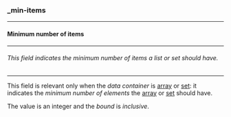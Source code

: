 ### _min-items

------

#### Minimum number of items

------

###### This field indicates the minimum number of items a list or set should have.

------

This field is relevant only when the *data container* is [array](_array_) or [set](_set_): it indicates the *minimum number of elements* the [array](_array_) or [set](_set_) should have.

The value is an integer and the *bound* is *inclusive*.